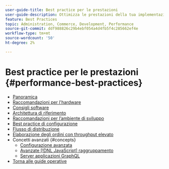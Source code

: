 ```yaml
---
user-guide-title: Best practice per le prestazioni
user-guide-description: Ottimizza le prestazioni della tua implementazione di produzione Adobe Commerce utilizzando i nostri consigli.
feature: Best Practices
topic: Administration, Commerce, Development, Performance
source-git-commit: ddf988826c29b4ebf054a4d4fb5f4c285662ef4e
workflow-type: tm+mt
source-wordcount: '50'
ht-degree: 2%

---
```



# Best practice per le prestazioni {#performance-best-practices}

- [Panoramica](overview.md)
- [Raccomandazioni per l&#39;hardware](hardware.md)
- [Consigli software](software.md)
- [Architettura di riferimento](reference-architecture.md)
- [Raccomandazioni per l’ambiente di sviluppo](development-environment.md)
- [Best practice di configurazione](configuration.md)
- [Flusso di distribuzione](deployment-flow.md)
- [Elaborazione degli ordini con throughput elevato](high-throughput-order-processing.md)
- Concetti avanzati {#concepts}
   - [Configurazione avanzata](advanced-setup.md)
   - [Avanzate [!DNL JavaScript] raggruppamento](advanced-js-bundling.md)
   - [Server applicazioni GraphQL](application-server.md)
- [Torna alle guide operative](https://experienceleague.adobe.com/docs/commerce-operations/operational-guides/home.html)
